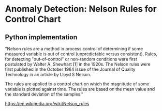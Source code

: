 # Anomaly Detection: Nelson Rules for Control Chart
## Python implementation

"Nelson rules are a method in process control of determining if some measured variable is out of control (unpredictable versus consistent). Rules, for detecting "out-of-control" or non-random conditions were first postulated by Walter A. Shewhart [1] in the 1920s. The Nelson rules were first published in the October 1984 issue of the Journal of Quality Technology in an article by Lloyd S Nelson.

The rules are applied to a control chart on which the magnitude of some variable is plotted against time. The rules are based on the mean value and the standard deviation of the samples."

https://en.wikipedia.org/wiki/Nelson_rules
